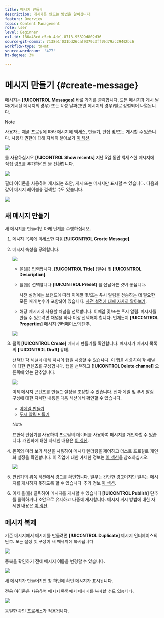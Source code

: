 ```yaml
---
title: 메시지 만들기
description: 메시지를 만드는 방법을 알아봅니다
feature: Overview
topic: Content Management
role: User
level: Beginner
exl-id: 186a43cd-c5eb-4de1-8713-95399d802d36
source-git-commit: 7138e1f031bd26caf9379c3ff19d79ac29442bc6
workflow-type: tm+mt
source-wordcount: '477'
ht-degree: 3%

---
```


# 메시지 만들기 {#create-message}

메시지는 **[!UICONTROL Messages]** 바로 가기를 클릭합니다. 모든 메시지가 게시 날짜(게시된 메시지의 경우) 또는 작성 날짜(초안 메시지의 경우)별로 정렬되어 나열됩니다.

>[!NOTE]
>
>사용자는 제품 프로필에 따라 메시지에 액세스, 만들기, 편집 및/또는 게시할 수 있습니다. 사용자 권한에 대해 자세히 알아보기 [이 섹션](../using/administration/permissions.md).

![](assets/messages-list.png)

를 사용하십시오 **[!UICONTROL Show recents]** 지난 5일 동안 액세스한 메시지에 직접 링크를 추가하려면 을 전환합니다.

![](assets/show-recent-messages.png)

필터 아이콘을 사용하여 게시되는 초안, 게시 또는 메시지만 표시할 수 있습니다. 다음과 같이 메시지 레이블을 검색할 수도 있습니다.

![](assets/filter-messages.png)

## 새 메시지 만들기

새 메시지를 만들려면 아래 단계를 수행하십시오.

1. 메시지 목록에 액세스한 다음 **[!UICONTROL Create Message]**.

1. 메시지 속성을 정의합니다.

   ![](assets/create-message-properties.png)

   * 을(를) 입력합니다. **[!UICONTROL Title]** (필수) 및 **[!UICONTROL Description]**.

   * 을(를) 선택합니다 **[!UICONTROL Preset]** 을 전달하는 것이 좋습니다.

      사전 설정에는 브랜드에 따라 이메일 및/또는 푸시 알림을 전송하는 데 필요한 모든 매개 변수가 포함되어 있습니다. [사전 설정에 대해 자세히 알아보기](../using/configuration/message-presets.md).

   * 해당 메시지에 사용할 채널을 선택합니다. 이메일 및/또는 푸시 알림. 메시지를 만들 수 있으려면 채널을 하나 이상 선택해야 합니다.
   언제든지 **[!UICONTROL Properties]** 메시지 인터페이스의 단추.

   ![](assets/message-properties.png)


1. 클릭 **[!UICONTROL Create]** 메시지 만들기를 확인합니다. 메시지가 메시지 목록의 **[!UICONTROL Draft]** 상태.

   선택한 각 채널에 대해 하나의 탭을 사용할 수 있습니다. 이 탭을 사용하여 각 채널에 대한 컨텐츠를 구성합니다. 탭을 선택하고 **[!UICONTROL Delete channel]** 오른쪽에 있는 단추입니다.

   ![](assets/create-messages-content.png)

   이제 메시지 콘텐츠를 만들고 설정을 조정할 수 있습니다. 전자 메일 및 푸시 알림 구성에 대한 자세한 내용은 다음 섹션에서 확인할 수 있습니다.

   * [이메일 만들기](create-email.md)
   * [푸시 알림 만들기](create-push.md)

   >[!NOTE]
   >   
   >표현식 편집기를 사용하여 프로필의 데이터를 사용하여 메시지를 개인화할 수 있습니다. 개인화에 대한 자세한 내용은 [이 섹션](personalization/personalize.md).


1. 왼쪽의 미리 보기 섹션을 사용하여 메시지 렌더링을 제어하고 테스트 프로필로 개인화 설정을 확인합니다. 이 작업에 대한 자세한 정보는 [이 섹션](preview.md)을 참조하십시오.

   ![](assets/messages-simple-preview.png)

1. 편집기의 위쪽 섹션에서 경고를 확인합니다.  일부는 간단한 경고이지만 일부는 메시지를 게시하지 못하도록 할 수 있습니다. 추가 정보 [이 섹션](alerts.md).

1. 이제 을(를) 클릭하여 메시지를 게시할 수 있습니다 **[!UICONTROL Publish]** 단추를 클릭하거나 초안으로 유지하고 나중에 게시합니다. 메시지 게시 방법에 대한 자세한 내용은 [이 섹션](publish-manage-message.md).

## 메시지 복제

기존 메시지에서 메시지를 만들려면 **[!UICONTROL Duplicate]** 메시지 인터페이스의 단추. 모든 설정 및 구성이 새 메시지에 복사됩니다

![](assets/message-duplicate.png)

중복을 확인하기 전에 메시지 이름을 변경할 수 있습니다.

![](assets/message-duplicate-confirm.png)

새 메시지가 만들어지면 창 하단에 확인 메시지가 표시됩니다.

전용 아이콘을 사용하여 메시지 목록에서 메시지를 복제할 수도 있습니다.

![](assets/message-duplicate-from-list.png)

동일한 확인 프로세스가 적용됩니다.
